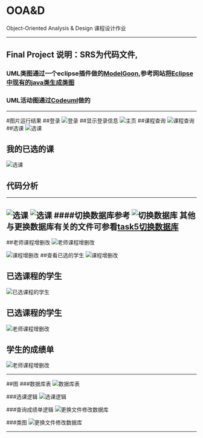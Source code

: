 # OOA&D
Object-Oriented Analysis &amp; Design 课程设计作业

-------------

## Final Project 说明：SRS为代码文件,
### UML类图通过一个eclipse插件做的[ModelGoon](http://www.modelgoon.org/),参考网站[将Eclipse中现有的java类生成类图](http://www.it610.com/article/1677574.htm)
### UML活动图通过[Codeuml](http://www.codeuml.com/)做的
----------------------------
#图片运行结果
##登录
![登录](https://github.com/muxiaobai/OOAD/blob/master/task6/201607012041.png "登录")
##显示登录信息
![主页](https://github.com/muxiaobai/OOAD/blob/master/task6/201607012042.png "主页")
##课程查询
![课程查询](https://github.com/muxiaobai/OOAD/blob/master/task6/201607011958.png "课程查询")
##选课
![选课](https://github.com/muxiaobai/OOAD/blob/master/task6/201607011959.png "选课")
## 我的已选的课
![选课](https://github.com/muxiaobai/OOAD/blob/master/task6/201607012002.png "选课")

## 代码分析
-----------------------------
![选课](https://github.com/muxiaobai/OOAD/blob/master/task6/201607012003.png "选课")
![选课](https://github.com/muxiaobai/OOAD/blob/master/task6/201607012004.png "选课")
####切换数据库参考
![切换数据库](https://github.com/muxiaobai/OOAD/blob/master/task6/201607012008.png "切换数据库")
其他与更换数据库有关的文件可参看[task5切换数据库](https://github.com/muxiaobai/OOAD/tree/master/task5)
-----------------------------
##老师课程增删改
![老师课程增删改](https://github.com/muxiaobai/OOAD/blob/master/task6/201607012001.png "老师课程增删改")

![课程增删改](https://github.com/muxiaobai/OOAD/blob/master/task6/201607011960.png "课程增删改")
##查看已选的学生
![课程增删改](https://github.com/muxiaobai/OOAD/blob/master/task6/201607012000.png "课程增删改")

## 已选课程的学生
![已选课程的学生](https://github.com/muxiaobai/OOAD/blob/master/task6/201607012000.png "老师课程增删改")

## 已选课程的学生
![老师课程增删改](https://github.com/muxiaobai/OOAD/blob/master/task6/201607012000.png "老师课程增删改")

## 学生的成绩单
![老师课程增删改](https://github.com/muxiaobai/OOAD/blob/master/task6/201607012000.png "老师课程增删改")

--------------------------------
##图
###数据库表
![数据库表](https://github.com/muxiaobai/OOAD/blob/master/task6/SRS.png "数据库表")

###选课逻辑
![选课逻辑](https://github.com/muxiaobai/OOAD/blob/master/task6/201607012045.png "选课逻辑")

###查询成绩单逻辑
![更换文件修改数据库](https://github.com/muxiaobai/OOAD/blob/master/task6/201607012043.png "title")

###类图
![更换文件修改数据库](https://github.com/muxiaobai/OOAD/blob/master/task6/201607012050.png "title")

--------------
